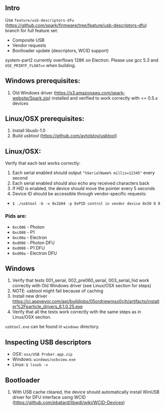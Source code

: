 ## Intro
Use `feature/usb-descriptors-dfu` (https://github.com/spark/firmware/tree/feature/usb-descriptors-dfu) branch for full feature set:
- Composite USB
- Vendor requests
- Bootloader update (descriptors, WCID support)

system-part2 currently overflows 128K on Electron. Please use gcc 5.3 and `USE_PRINTF_FLOAT=n` when building.


## Windows prerequisites:
1. Old Windows driver (https://s3.amazonaws.com/spark-website/Spark.zip) installed and verified to work correctly with <= 0.5.x devices


## Linux/OSX prerequisites:
1. Install libusb-1.0
2. Build usbtool (https://github.com/avtolstoy/usbtool)


## Linux/OSX:
Verify that each test works correctly:

1. Each serial enabled should output `"%SerialName% millis=12345"` every second
2. Each serial enabled should also echo any received characters back
3. If HID is enabled, the device should move the pointer every 5 seconds
4. Device ID should be accessible through vendor-specific requests:
  - `$ ./usbtool -b -v 0x2b04 -p 0xPID control in vendor device 0x50 0 0`


### Pids are:

- `0xc006` - Photon
- `0xc008` - P1
- `0xc00a` - Electron
- `0xd006` - Photon DFU
- `0xd008` - P1 DFU
- `0xd00a` - Electron DFU


## Windows

1. Verify that tests 001_serial, 002_pre060_serial, 003_serial_hid work correctly with Old Windows driver (see Linux/OSX section for steps)
  1. NOTE: usbtool might fail because of caching
2. Install new driver https://ci.appveyor.com/api/buildjobs/05ordriewmsx0cjh/artifacts/installer%2Fparticle_drivers_6.1.0.25.exe
3. Verify that all the tests work correctly with the same steps as in Linux/OSX section.

`usbtool.exe` can be found in `windows` directory.

## Inspecting USB descriptors

- OSX: `osx/USB Prober.app.zip`
- Windows: `windows/usbview.exe`
- Linux: `$ lsusb -v`

## Bootloader

1. With USB cache cleared, the device should automatically install WinUSB driver for DFU interface using WCID (https://github.com/pbatard/libwdi/wiki/WCID-Devices)
